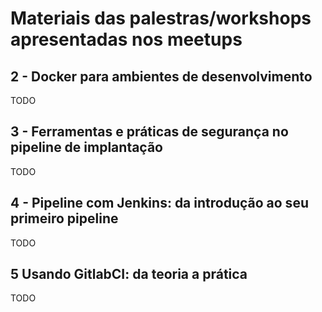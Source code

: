 # Materiais das palestras/workshops apresentadas nos meetups

## 2 - Docker para ambientes de desenvolvimento
TODO

## 3 - Ferramentas e práticas de segurança no pipeline de implantação
TODO

## 4 - Pipeline com Jenkins: da introdução ao seu primeiro pipeline
TODO

## 5 Usando GitlabCI: da teoria a prática
TODO
